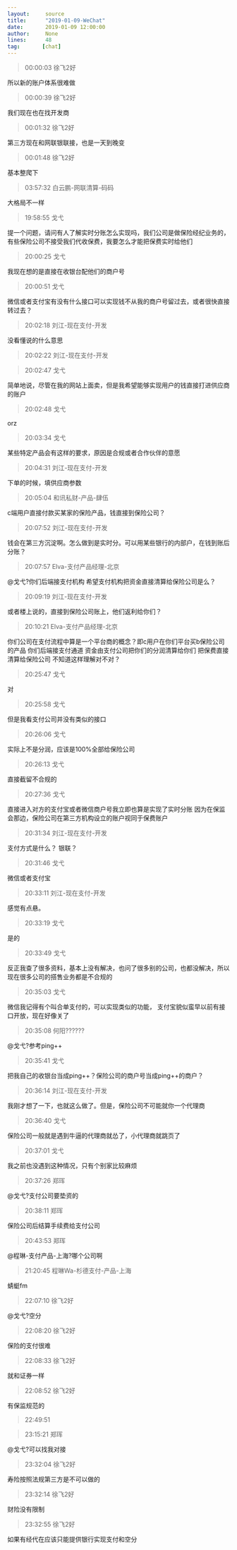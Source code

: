 ```yaml
---
layout:     source 
title:      "2019-01-09-WeChat"
date:       2019-01-09 12:00:00
author:     None
lines:      48 
tag:       [chat]
---
```

> 00:00:03  徐飞2好  
   
所以新的账户体系很难做  
   
> 00:00:39  徐飞2好  
   
我们现在也在找开发商  
   
> 00:01:32  徐飞2好  
   
第三方现在和网联银联接，也是一天到晚变  
   
> 00:01:48  徐飞2好  
   
基本整爬下  
   
> 03:57:32  白云鹏-网联清算-码码  
   
大格局不一样  
   
> 19:58:55  戈弋  
   
提一个问题，请问有人了解实时分账怎么实现吗，我们公司是做保险经纪业务的，有些保险公司不接受我们代收保费，我要怎么才能把保费实时给他们  
   
> 20:00:25  戈弋  
   
我现在想的是直接在收银台配他们的商户号  
   
> 20:00:51  戈弋  
   
微信或者支付宝有没有什么接口可以实现钱不从我的商户号留过去，或者很快直接转过去？  
   
> 20:02:18  刘江-现在支付-开发  
   
没看懂说的什么意思  
   
> 20:02:22  刘江-现在支付-开发  
   
  
   
> 20:02:47  戈弋  
   
简单地说，尽管在我的网站上面卖，但是我希望能够实现用户的钱直接打进供应商的账户  
   
> 20:02:48  戈弋  
   
orz  
   
> 20:03:34  戈弋  
   
某些特定产品会有这样的要求，原因是合规或者合作伙伴的意愿  
   
> 20:04:31  刘江-现在支付-开发  
   
下单的时候，填供应商参数  
   
> 20:05:04  和讯私财-产品-肆伍  
   
c端用户直接付款买某家的保险产品，钱直接到保险公司？  
   
> 20:07:52  刘江-现在支付-开发  
   
钱会在第三方沉淀啊。怎么做到是实时分。可以用某些银行的内部户，在钱到账后分账？  
   
> 20:07:57  Elva-支付产品经理-北京  
   
@戈弋?你们后端接支付机构 希望支付机构把资金直接清算给保险公司是么？  
   
> 20:09:19  刘江-现在支付-开发  
   
或者楼上说的，直接到保险公司账上，他们返利给你们？  
   
> 20:10:21  Elva-支付产品经理-北京  
   
你们公司在支付流程中算是一个平台商的概念？即c用户在你们平台买b保险公司的产品 你们后端接支付通道 资金由支付公司把你们的分润清算给你们 把保费直接清算给保险公司 不知道这样理解对不对？  
   
> 20:25:47  戈弋  
   
对  
   
> 20:25:58  戈弋  
   
但是我看支付公司并没有类似的接口  
   
> 20:26:06  戈弋  
   
实际上不是分润，应该是100%全部给保险公司  
   
> 20:26:13  戈弋  
   
直接截留不合规的  
   
> 20:27:36  戈弋  
   
直接进入对方的支付宝或者微信商户号我立即也算是实现了实时分账 因为在保监会那边，保险公司在第三方机构设立的账户视同于保费账户  
   
> 20:31:34  刘江-现在支付-开发  
   
支付方式是什么？  银联？  
   
> 20:31:46  戈弋  
   
微信或者支付宝  
   
> 20:33:11  刘江-现在支付-开发  
   
感觉有点悬。  
   
> 20:33:19  戈弋  
   
是的  
   
> 20:33:49  戈弋  
   
反正我查了很多资料，基本上没有解决，也问了很多别的公司，也都没解决，所以现在很多公司的搭售业务都是不合规的  
   
> 20:35:03  戈弋  
   
微信我记得有个叫合单支付的，可以实现类似的功能， 支付宝貌似蛮早以前有接口开放，现在好像关了  
   
> 20:35:08  何阳??????  
   
@戈弋?参考ping++  
   
> 20:35:41  戈弋  
   
把我自己的收银台当成ping++？保险公司的商户号当成ping++的商户？  
   
> 20:36:14  刘江-现在支付-开发  
   
我刚才想了一下，也就这么做了。但是，保险公司不可能就你一个代理商  
   
> 20:36:40  戈弋  
   
保险公司一般就是遇到牛逼的代理商就怂了，小代理商就跳页了  
   
> 20:37:01  戈弋  
   
我之前也没遇到这种情况，只有个别家比较麻烦  
   
> 20:37:26  郑珲  
   
@戈弋?支付公司要垫资的  
   
> 20:38:11  郑珲  
   
保险公司后结算手续费给支付公司  
   
> 20:43:53  郑珲  
   
@程琳-支付产品-上海?哪个公司啊  
   
> 21:20:45  程琳Wa-杉德支付-产品-上海  
   
蜻蜓fm  
   
> 22:07:10  徐飞2好  
   
@戈弋?空分  
   
> 22:08:20  徐飞2好  
   
保险的支付很难  
   
> 22:08:33  徐飞2好  
   
就和证券一样  
   
> 22:08:52  徐飞2好  
   
有保监规范的  
   
> 22:49:51    
   
> 23:15:21  郑珲  
   
@戈弋?可以找我对接  
   
> 23:32:04  徐飞2好  
   
寿险按照法规第三方是不可以做的  
   
> 23:32:14  徐飞2好  
   
财险没有限制  
   
> 23:32:55  徐飞2好  
   
如果有经代在应该只能提供银行实现支付和空分  
   
